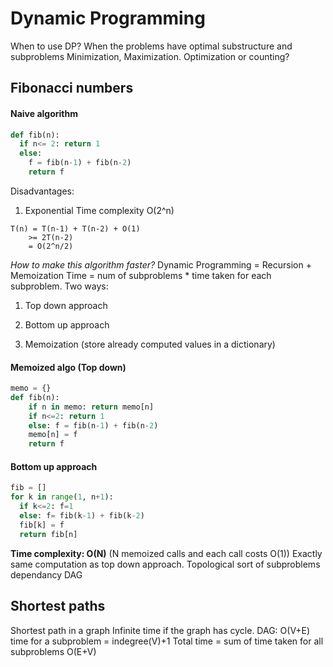 # Dynamic Programming
When to use DP?
When the problems have optimal substructure and subproblems
Minimization, Maximization. Optimization or counting?
## Fibonacci numbers
#### Naive algorithm
```python
def fib(n):
  if n<= 2: return 1
  else:
    f = fib(n-1) + fib(n-2)
    return f
```
Disadvantages:
1. Exponential Time complexity O(2^n)
```
T(n) = T(n-1) + T(n-2) + O(1)
    >= 2T(n-2)
    = O(2^n/2)
```
*How to make this algorithm faster?*
Dynamic Programming = Recursion + Memoization
Time = num of subproblems * time taken for each subproblem.
Two ways:
1. Top down approach
2. Bottom up approach

1. Memoization (store already computed values in a dictionary)
#### Memoized algo (Top down)
```python
memo = {}
def fib(n):
    if n in memo: return memo[n]
    if n<=2: return 1
    else: f = fib(n-1) + fib(n-2)
    memo[n] = f
    return f
```
#### Bottom up approach
```python
fib = []
for k in range(1, n+1):
  if k<=2: f=1
  else: f= fib(k-1) + fib(k-2)
  fib[k] = f
  return fib[n]
```
**Time complexity: O(N)** (N memoized calls and each call costs O(1))
Exactly same computation as top down approach.
Topological sort of subproblems dependancy DAG


## Shortest paths
Shortest path in a graph
Infinite time if the graph has cycle.
DAG: O(V+E)
time for a subproblem = indegree(V)+1
Total time = sum of time taken for all subproblems
O(E+V)
